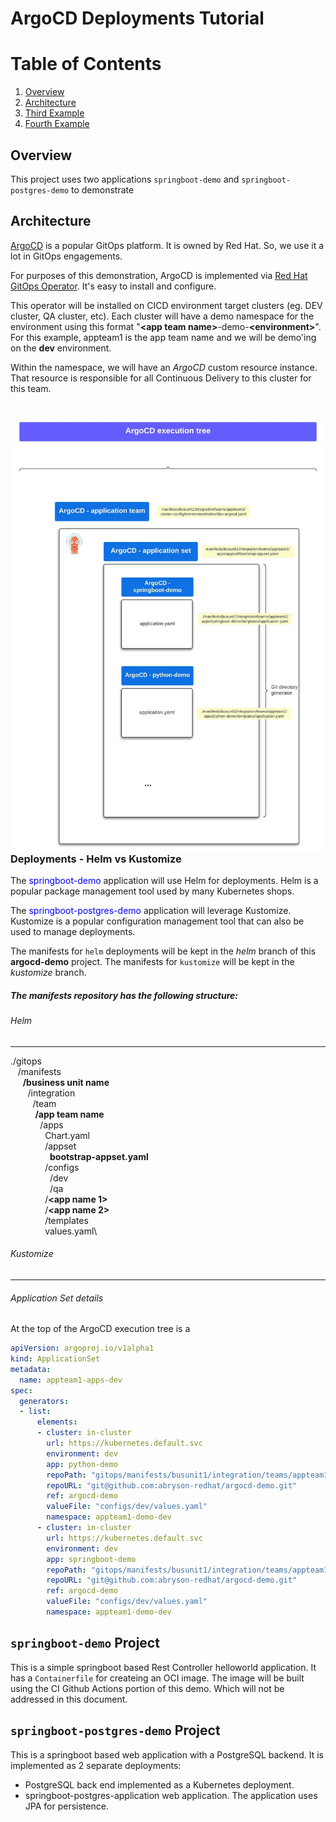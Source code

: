 # ArgoCD Deployments Tutorial


# Table of Contents
1. [Overview](#Overview)
2. [Architecture](#Architecture)
3. [Third Example](#third-example)
4. [Fourth Example](#fourth-examplehttpwwwfourthexamplecom)




## Overview
This project uses two applications `springboot-demo` and `springboot-postgres-demo` to demonstrate 

## Architecture
[ArgoCD](https://argo-cd.readthedocs.io/en/stable/) is a popular GitOps platform.  It is owned by Red Hat.  So, we use it a lot in GitOps engagements.

For purposes of this demonstration, ArgoCD is implemented via [Red Hat GitOps Operator](https://docs.openshift.com/gitops/1.12/installing_gitops/installing-openshift-gitops.html).  It's easy to install and configure.

This operator will be installed on CICD environment target clusters (eg. DEV cluster, QA cluster, etc).  Each cluster will have a demo namespace for the environment using this format "**\<app team name\>**-demo-**\<environment\>**".  For this example, appteam1 is the app team name and we will be demo'ing on the **dev** environment.

Within the namespace, we will have an *ArgoCD* custom resource instance.  That resource is responsible for all Continuous Delivery to this cluster for this team.

</br>

<img src="https://github.com/abryson-redhat/argocd-demo/blob/helm/images/argocd_execution_tree.jpg" alt="ArgoCD decision tree" style="float: left; margin-right: 10px;"/>

</br>

### Deployments - Helm vs Kustomize
The <span style="color:blue">springboot-demo</span> application will use Helm for deployments.  Helm is a popular package management tool used by many Kubernetes shops.  

The <span style="color:blue">springboot-postgres-demo</span> application will leverage Kustomize.  Kustomize is a popular configuration management tool that can also be used to manage deployments.

The manifests for `helm` deployments will be kept in the *helm* branch of this **argocd-demo** project.  The manifests for `kustomize` will be kept in the *kustomize* branch.

##### The manifests repository has the following structure:</large>

###### Helm
---


./gitops\
&nbsp;&nbsp;            /manifests\
&nbsp;&nbsp;&nbsp;&nbsp;              <span style="background-color:light-grey">**/business unit name**<span>\
&nbsp;&nbsp;&nbsp;&nbsp;&nbsp;&nbsp;                 /integration\
&nbsp;&nbsp;&nbsp;&nbsp;&nbsp;&nbsp;&nbsp;&nbsp;                    /team\
&nbsp;&nbsp;&nbsp;&nbsp;&nbsp;&nbsp;&nbsp;&nbsp;&nbsp;&nbsp;<span style="background-color:light-grey">**/app team name**</span>\
&nbsp;&nbsp;&nbsp;&nbsp;&nbsp;&nbsp;&nbsp;&nbsp;&nbsp;&nbsp;&nbsp;&nbsp;/apps\
&nbsp;&nbsp;&nbsp;&nbsp;&nbsp;&nbsp;&nbsp;&nbsp;&nbsp;&nbsp;&nbsp;&nbsp;&nbsp;&nbsp;Chart.yaml\
&nbsp;&nbsp;&nbsp;&nbsp;&nbsp;&nbsp;&nbsp;&nbsp;&nbsp;&nbsp;&nbsp;&nbsp;&nbsp;&nbsp;/appset\
&nbsp;&nbsp;&nbsp;&nbsp;&nbsp;&nbsp;&nbsp;&nbsp;&nbsp;&nbsp;&nbsp;&nbsp;&nbsp;&nbsp;&nbsp;&nbsp;**bootstrap-appset.yaml**\
&nbsp;&nbsp;&nbsp;&nbsp;&nbsp;&nbsp;&nbsp;&nbsp;&nbsp;&nbsp;&nbsp;&nbsp;&nbsp;&nbsp;/configs\
&nbsp;&nbsp;&nbsp;&nbsp;&nbsp;&nbsp;&nbsp;&nbsp;&nbsp;&nbsp;&nbsp;&nbsp;&nbsp;&nbsp;&nbsp;&nbsp;/dev\
&nbsp;&nbsp;&nbsp;&nbsp;&nbsp;&nbsp;&nbsp;&nbsp;&nbsp;&nbsp;&nbsp;&nbsp;&nbsp;&nbsp;&nbsp;&nbsp;/qa\
&nbsp;&nbsp;&nbsp;&nbsp;&nbsp;&nbsp;&nbsp;&nbsp;&nbsp;&nbsp;&nbsp;&nbsp;&nbsp;&nbsp;/**<app name 1>**\
&nbsp;&nbsp;&nbsp;&nbsp;&nbsp;&nbsp;&nbsp;&nbsp;&nbsp;&nbsp;&nbsp;&nbsp;&nbsp;&nbsp;/**<app name 2>**\
&nbsp;&nbsp;&nbsp;&nbsp;&nbsp;&nbsp;&nbsp;&nbsp;&nbsp;&nbsp;&nbsp;&nbsp;&nbsp;&nbsp;/templates\
&nbsp;&nbsp;&nbsp;&nbsp;&nbsp;&nbsp;&nbsp;&nbsp;&nbsp;&nbsp;&nbsp;&nbsp;&nbsp;&nbsp;values.yaml\
###### Kustomize
---

###### Application Set details


At the top of the ArgoCD execution tree is a
```yaml
apiVersion: argoproj.io/v1alpha1
kind: ApplicationSet
metadata:
  name: appteam1-apps-dev
spec:
  generators:
  - list:
      elements:
      - cluster: in-cluster
        url: https://kubernetes.default.svc
        environment: dev
        app: python-demo
        repoPath: "gitops/manifests/busunit1/integration/teams/appteam1/apps/python-demo"
        repoURL: "git@github.com:abryson-redhat/argocd-demo.git"
        ref: argocd-demo
        valueFile: "configs/dev/values.yaml"
        namespace: appteam1-demo-dev
      - cluster: in-cluster
        url: https://kubernetes.default.svc
        environment: dev
        app: springboot-demo
        repoPath: "gitops/manifests/busunit1/integration/teams/appteam1/apps/springboot-demo"
        repoURL: "git@github.com:abryson-redhat/argocd-demo.git"
        ref: argocd-demo
        valueFile: "configs/dev/values.yaml"
        namespace: appteam1-demo-dev
```



## `springboot-demo` Project
This is a simple springboot based Rest Controller helloworld application. It has a `Containerfile` for createing an OCI image.  The image will be built using the CI Github Actions portion of this demo.  Which will not be addressed in this document. 






## `springboot-postgres-demo` Project
This is a springboot based web application with a PostgreSQL backend.  It is implemented as 2 separate deployments:  
- PostgreSQL back end implemented as a Kubernetes deployment.
- springboot-postgres-application web application.  The application uses JPA for persistence.

